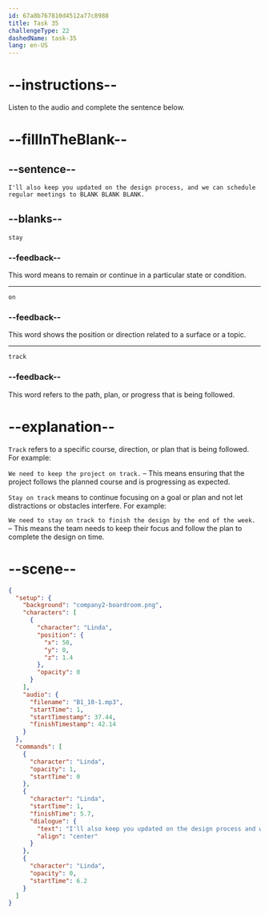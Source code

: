 ```yaml
---
id: 67a8b767810d4512a77c8988
title: Task 35
challengeType: 22
dashedName: task-35
lang: en-US
---
```


<!-- (Audio) Linda: I'll also keep you updated on the design process, and we can schedule regular meetings to stay on track. -->

# --instructions--

Listen to the audio and complete the sentence below.

# --fillInTheBlank--

## --sentence--

`I'll also keep you updated on the design process, and we can schedule regular meetings to BLANK BLANK BLANK.`

## --blanks--

`stay`

### --feedback--

This word means to remain or continue in a particular state or condition.

---

`on`

### --feedback--

This word shows the position or direction related to a surface or a topic.

---

`track`

### --feedback--

This word refers to the path, plan, or progress that is being followed.

# --explanation--

`Track` refers to a specific course, direction, or plan that is being followed. For example:

`We need to keep the project on track.` – This means ensuring that the project follows the planned course and is progressing as expected.

`Stay on track` means to continue focusing on a goal or plan and not let distractions or obstacles interfere. For example:

`We need to stay on track to finish the design by the end of the week.` – This means the team needs to keep their focus and follow the plan to complete the design on time.

# --scene--

```json
{
  "setup": {
    "background": "company2-boardroom.png",
    "characters": [
      {
        "character": "Linda",
        "position": {
          "x": 50,
          "y": 0,
          "z": 1.4
        },
        "opacity": 0
      }
    ],
    "audio": {
      "filename": "B1_10-1.mp3",
      "startTime": 1,
      "startTimestamp": 37.44,
      "finishTimestamp": 42.14
    }
  },
  "commands": [
    {
      "character": "Linda",
      "opacity": 1,
      "startTime": 0
    },
    {
      "character": "Linda",
      "startTime": 1,
      "finishTime": 5.7,
      "dialogue": {
        "text": "I'll also keep you updated on the design process and we can schedule regular meetings to stay on track.",
        "align": "center"
      }
    },
    {
      "character": "Linda",
      "opacity": 0,
      "startTime": 6.2
    }
  ]
}
```
